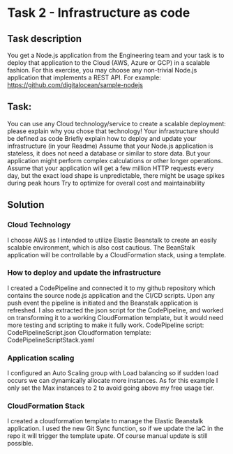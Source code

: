 # Task 2 - Infrastructure as code 

## Task description

You get a Node.js application from the Engineering team and your task is to deploy that application to the Cloud (AWS, Azure or GCP) in a
scalable fashion.
For this exercise, you may choose any non-trivial Node.js application that implements a REST API.
For example: https://github.com/digitalocean/sample-nodejs

## Task:

You can use any Cloud technology/service to create a scalable deployment: please explain why you chose that technology!
Your infrastructure should be defined as code
Briefly explain how to deploy and update your infrastructure (in your Readme)
Assume that your Node.js application is stateless, it does not need a database or similar to store data. But your application might
perform complex calculations or other longer operations.
Assume that your application will get a few million HTTP requests every day, but the exact load shape is unpredictable, there might be
usage spikes during peak hours
Try to optimize for overall cost and maintainability


## Solution

### Cloud Technology
I choose AWS as I intended to utilize Elastic Beanstalk to create an easily scalable environment, which is also cost cautious. The BeanStalk application will be controllable by a CloudFormation stack, using a template. 

### How to deploy and update the infrastructure
I created a CodePipeline and connected it to my github repository which contains the source node.js application and the CI/CD scripts. 
Upon any push event the pipeline is initiated and the Beanstalk application is refreshed. 
I also extracted the json script for the CodePipeline, and worked on transforming it to a working CloudFormation template, but it would need more testing and scripting to make it fully work. 
CodePipeline script: CodePipelineScript.json
Cloudformation template: CodePipelineScriptStack.yaml

### Application scaling
I configured an Auto Scaling group with Load balancing so if sudden load occurs we can dynamically allocate more instances. As for this example I only set the Max instances to 2 to avoid going above my free usage tier. 

### CloudFormation Stack 
I created a cloudformation template to manage the Elastic Beanstalk application. I used the new Git Sync function, so if we update the IaC in the repo it will trigger the template upate. 
Of course manual update is still possible. 
